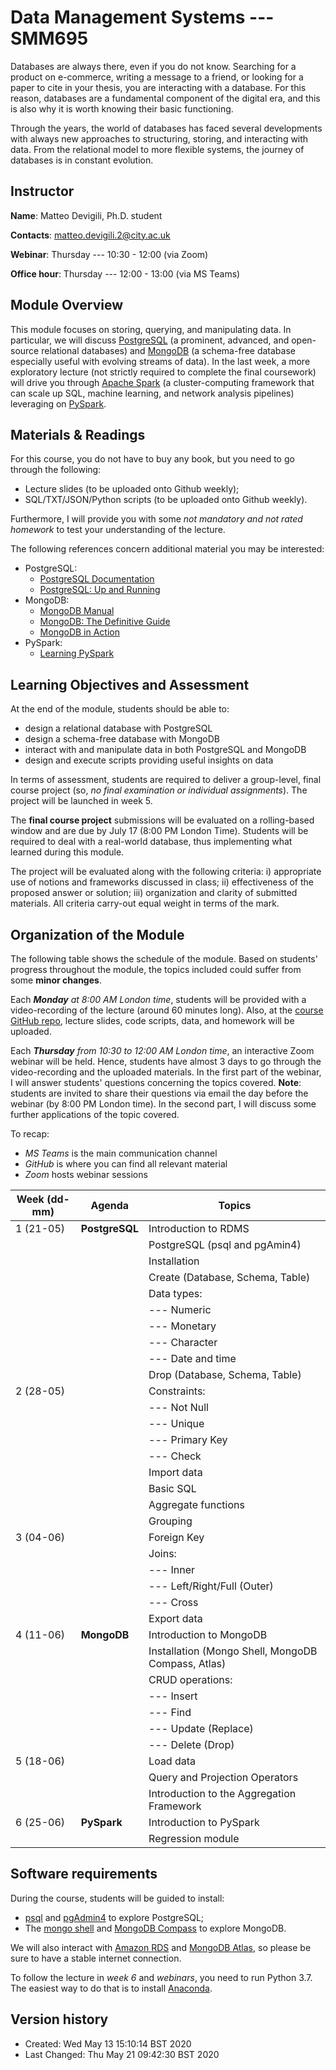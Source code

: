 # Data Management Systems --- SMM695
Databases are always there, even if you do not know. Searching for a product on
e-commerce, writing a message to a friend, or looking for a paper to cite in
your thesis, you are interacting with a database. For this reason, databases are
a fundamental component of the digital era, and this is also why it is worth
knowing their basic functioning.

Through the years, the world of databases has faced several developments with
always new approaches to structuring, storing, and interacting with data. From
the relational model to more flexible systems, the journey of databases is in
constant evolution. 

## Instructor
**Name**: Matteo Devigili, Ph.D. student

**Contacts**: matteo.devigili.2@city.ac.uk

**Webinar**: Thursday --- 10:30 - 12:00 (via Zoom)

**Office hour**: Thursday --- 12:00 - 13:00 (via MS Teams)

## Module Overview
This module focuses on storing, querying, and manipulating data. In
particular, we will discuss [PostgreSQL](https://www.postgresql.org) (a
prominent, advanced, and open-source relational databases) and
[MongoDB](https://www.mongodb.com) (a schema-free database especially useful
with evolving streams of data). In the last week, a more exploratory lecture
(not strictly required to complete the final coursework) will drive you through
[Apache Spark](https://spark.apache.org) (a cluster-computing framework that
can scale up SQL, machine learning, and network analysis pipelines) leveraging
on [PySpark](https://spark.apache.org/docs/latest/api/python/index.html#).

## Materials & Readings
For this course, you do not have to buy any book, but you need to go through
the following:

* Lecture slides (to be uploaded onto Github weekly);
* SQL/TXT/JSON/Python scripts (to be uploaded onto Github weekly).

Furthermore, I will provide you with some _not mandatory and not rated homework_
to test your understanding of the lecture. 

The following references concern additional material you may be interested:
* PostgreSQL:
  * [PostgreSQL Documentation](https://www.postgresql.org/docs/12/index.html)
  * [PostgreSQL: Up and Running](http://shop.oreilly.com/product/0636920052715.do)
* MongoDB:
  * [MongoDB Manual](https://docs.mongodb.com/manual/)
  * [MongoDB: The Definitive Guide](http://shop.oreilly.com/product/0636920049531.do)
  * [MongoDB in Action](https://www.manning.com/books/mongodb-in-action-second-edition)
* PySpark:
  * [Learning PySpark](https://link.springer.com/book/10.1007%2F978-1-4842-4961-1)

## Learning Objectives and Assessment
At the end of the module, students should be able to:

* design a relational database with PostgreSQL
* design a schema-free database with MongoDB
* interact with and manipulate data in both PostgreSQL and MongoDB
* design and execute scripts providing useful insights on data

In terms of assessment, students are required to deliver a group-level, final
course project (so, _no final examination or individual assignments_). The
project will be launched in week 5.

The **final course project** submissions will be evaluated on a rolling-based
window and are due by July 17 (8:00 PM London Time).  Students will be required
to deal with a real-world database, thus implementing what learned during this
module.

The project will be evaluated along with the following criteria: i) appropriate use
of notions and frameworks discussed in class; ii) effectiveness of the proposed
answer or solution; iii) organization and clarity of submitted materials. All
criteria carry-out equal weight in terms of the mark.

## Organization of the Module
The following table shows the schedule of the module. Based on students'
progress throughout the module, the topics included could suffer from some **minor
changes**.

Each _**Monday** at 8:00 AM London time_, students will be provided with a
video-recording of the lecture (around 60 minutes long). Also, at the 
[course GitHub repo](https://github.com/mattDevigili/dms-smm695), lecture slides, code scripts, data, and homework will be
uploaded.

Each _**Thursday** from 10:30 to 12:00 AM London time_, an interactive Zoom webinar
will be held. Hence, students have almost 3 days to go through the
video-recording and the uploaded materials. In the first part of the webinar, I
will answer students' questions concerning the topics covered. **Note**:
students are invited to share their questions via email the day before the
webinar (by 8:00 PM London time). In the second part, I will discuss some
further applications of the topic covered. 

To recap:
* _MS Teams_ is the main communication channel
* _GitHub_ is where you can find all relevant material
* _Zoom_ hosts webinar sessions

| Week (dd-mm) | Agenda         | Topics                                             |
|--------------|----------------|----------------------------------------------------|
| 1 (21-05)    | **PostgreSQL** | Introduction to RDMS                               |
|              |                | PostgreSQL (psql and pgAmin4)                      |
|              |                | Installation                                       |
|              |                | Create (Database, Schema, Table)                   |
|              |                | Data types:                                        |
|              |                | --- Numeric                                        |
|              |                | --- Monetary                                       |
|              |                | --- Character                                      |
|              |                | --- Date and time                                  |
|              |                | Drop (Database, Schema, Table)                     |
| 2 (28-05)    |                | Constraints:                                       |
|              |                | --- Not Null                                       |
|              |                | --- Unique                                         |
|              |                | --- Primary Key                                    |
|              |                | --- Check                                          |
|              |                | Import data                                        |
|              |                | Basic SQL                                          |
|              |                | Aggregate functions                                |
|              |                | Grouping                                           |
| 3 (04-06)    |                | Foreign Key                                        |
|              |                | Joins:                                             |
|              |                | --- Inner                                          |
|              |                | --- Left/Right/Full (Outer)                        |
|              |                | --- Cross                                          |
|              |                | Export data                                        |
| 4 (11-06)    | **MongoDB**    | Introduction to MongoDB                            |
|              |                | Installation (Mongo Shell, MongoDB Compass, Atlas) |
|              |                | CRUD operations:                                   |
|              |                | --- Insert                                         |
|              |                | --- Find                                           |
|              |                | --- Update (Replace)                               |
|              |                | --- Delete (Drop)                                  |
| 5 (18-06)    |                | Load data                                          |
|              |                | Query and Projection Operators                     |
|              |                | Introduction to the Aggregation Framework          |
| 6 (25-06)    | **PySpark**    | Introduction to PySpark                            |
|              |                | Regression module                                  |



## Software requirements
During the course, students will be guided to install:
* [psql](https://www.postgresql.org/docs/12/app-psql.html) and [pgAdmin4](https://www.pgadmin.org) to explore PostgreSQL;
* The [mongo shell](https://www.mongodb.com/download-center/community) and [MongoDB Compass](https://www.mongodb.com/products/compass) to explore MongoDB.

We will also interact with [Amazon RDS](https://aws.amazon.com/rds/) and [MongoDB Atlas](https://www.mongodb.com/cloud/atlas),
so please be sure to have a stable internet connection. 

To follow the lecture in _week 6_ and _webinars_, you need to run Python 3.7. The
easiest way to do that is to install [Anaconda](https://www.anaconda.com/products/individual).

## Version history
* Created: Wed May 13 15:10:14 BST 2020
* Last Changed: Thu May 21 09:42:30 BST 2020
